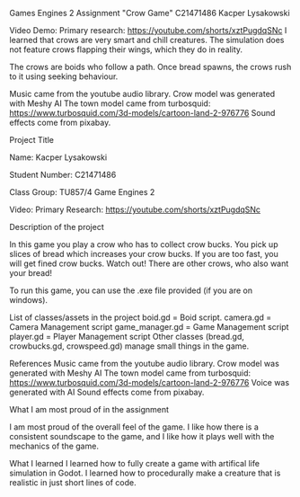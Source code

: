 Games Engines 2 Assignment
"Crow Game"
C21471486 Kacper Lysakowski

Video Demo:
Primary research: https://youtube.com/shorts/xztPugdqSNc
I learned that crows are very smart and chill creatures.
The simulation does not feature crows flapping their wings, which they do in reality.

The crows are boids who follow a path.
Once bread spawns, the crows rush to it using seeking behaviour.

Music came from the youtube audio library.
Crow model was generated with Meshy AI
The town model came from turbosquid: https://www.turbosquid.com/3d-models/cartoon-land-2-976776
Sound effects come from pixabay.

Project Title

Name: Kacper Lysakowski

Student Number: C21471486

Class Group: TU857/4 Game Engines 2

Video:
Primary Research: https://youtube.com/shorts/xztPugdqSNc

Description of the project

In this game you play a crow who has to collect crow bucks. You pick up slices of bread which increases your crow bucks.
If you are too fast, you will get fined crow bucks.
Watch out! There are other crows, who also want your bread!

To run this game, you can use the .exe file provided (if you are on windows).

List of classes/assets in the project
boid.gd = Boid script.
camera.gd = Camera Management script
game_manager.gd = Game Management script
player.gd = Player Management script
Other classes (bread.gd, crowbucks.gd, crowspeed.gd) manage small things in the game.

References
Music came from the youtube audio library.
Crow model was generated with Meshy AI
The town model came from turbosquid: https://www.turbosquid.com/3d-models/cartoon-land-2-976776
Voice was generated with AI
Sound effects come from pixabay.

What I am most proud of in the assignment

I am most proud of the overall feel of the game. I like how there is a consistent soundscape to the game, and I like how it plays well with the mechanics of the game.

What I learned
I learned how to fully create a game with artifical life simulation in Godot. I learned how to procedurally make a creature that is realistic in just short lines of code.
